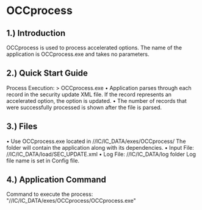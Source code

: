 # OCCprocess

## 1.) Introduction
OCCprocess is used to process accelerated options. The name of the application is OCCprocess.exe and takes no parameters.

## 2.) Quick Start Guide
Process Execution:  > OCCprocess.exe 
•	Application parses through each record in the security update XML file. If the record represents an accelerated option, the option is updated.
•	The number of records that were successfully processed is shown after the file is parsed.

## 3.) Files
•	Use OCCprocess.exe located in //IC/IC_DATA/exes/OCCprocess/
The folder will contain the application along with its dependencies.
• Input File: //IC/IC_DATA/load/SEC_UPDATE.xml
• Log File: //IC/IC_DATA/log folder
Log file name is set in Config file.

## 4.) Application Command
Command to execute the process: "//IC/IC_DATA/exes/OCCprocess/OCCprocess.exe"
